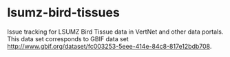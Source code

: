 # lsumz-bird-tissues
Issue tracking for LSUMZ Bird Tissue data in VertNet and other data portals. This data set corresponds to GBIF data set http://www.gbif.org/dataset/fc003253-5eee-414e-84c8-817e12bdb708.
